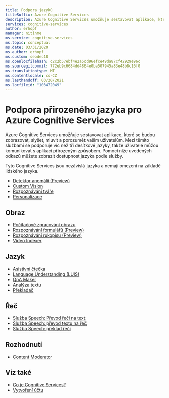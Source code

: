 ```yaml
---
title: Podpora jazyků
titleSuffix: Azure Cognitive Services
description: Azure Cognitive Services umožňuje sestavovat aplikace, které se budou zobrazovat, slyšet, mluvit a porozumět vašim uživatelům. Mezi těmito službami se podporuje víc než tři desítkové jazyky, takže uživatelé můžou komunikovat s aplikací přirozeným způsobem.
services: cognitive-services
author: erhopf
manager: nitinme
ms.service: cognitive-services
ms.topic: conceptual
ms.date: 03/31/2020
ms.author: erhopf
ms.custom: seodec18
ms.openlocfilehash: c2c2b57ebf4e2a5cd96efce49da87cf42929e96c
ms.sourcegitcommit: 772eb9c6684dd4864e0ba507945a83e48b8c16f0
ms.translationtype: MT
ms.contentlocale: cs-CZ
ms.lasthandoff: 03/20/2021
ms.locfileid: "103472049"
---
```

# <a name="natural-language-support-for-azure-cognitive-services"></a>Podpora přirozeného jazyka pro Azure Cognitive Services

Azure Cognitive Services umožňuje sestavovat aplikace, které se budou zobrazovat, slyšet, mluvit a porozumět vašim uživatelům. Mezi těmito službami se podporuje víc než tři desítkové jazyky, takže uživatelé můžou komunikovat s aplikací přirozeným způsobem. Pomocí níže uvedených odkazů můžete zobrazit dostupnost jazyka podle služby.

Tyto Cognitive Services jsou nezávislá jazyka a nemají omezení na základě lidského jazyka.

* [Detektor anomálií (Preview)](./anomaly-detector/index.yml)
* [Custom Vision](./custom-vision-service/index.yml)
* [Rozpoznávání tváře](./face/index.yml)
* [Personalizace](./personalizer/index.yml)

## <a name="vision"></a>Obraz

* [Počítačové zpracování obrazu](./computer-vision/language-support.md)
* [Rozpoznávání formulářů (Preview)](./form-recognizer/language-support.md)
* [Rozpoznávání rukopisu (Preview)](/previous-versions/azure/cognitive-services/Ink-Recognizer/language-support)
* [Video Indexer](../media-services/video-indexer/language-identification-model.md#guidelines-and-limitations)

## <a name="language"></a>Jazyk

* [Asistivní čtečka](./immersive-reader/language-support.md)
* [Language Understanding (LUIS)](./luis/luis-language-support.md)
* [QnA Maker](./qnamaker/overview/language-support.md)
* [Analýza textu](./text-analytics/language-support.md)
* [Překladač](./translator/language-support.md)

## <a name="speech"></a>Řeč

* [Služba Speech: Převod řeči na text](./speech-service/language-support.md#speech-to-text)
* [Služba Speech: převod textu na řeč](./speech-service/language-support.md#text-to-speech)
* [Služba Speech: překlad řeči](./speech-service/language-support.md#speech-translation)

## <a name="decision"></a>Rozhodnutí

* [Content Moderator](./content-moderator/language-support.md)

## <a name="see-also"></a>Viz také

* [Co je Cognitive Services?](./what-are-cognitive-services.md)
* [Vytvoření účtu](cognitive-services-apis-create-account.md)